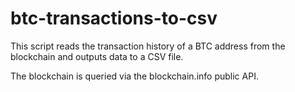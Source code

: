 # btc-transactions-to-csv
This script reads the transaction history of a BTC address from the blockchain and outputs data to a CSV file.

The blockchain is queried via the blockchain.info public API.
